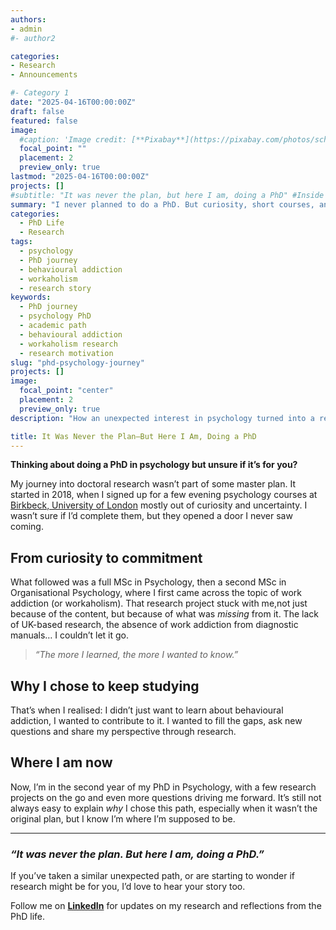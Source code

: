 ```yaml
---
authors:
- admin
#- author2

categories:
- Research
- Announcements

#- Category 1
date: "2025-04-16T00:00:00Z"
draft: false
featured: false
image:
  #caption: 'Image credit: [**Pixabay**](https://pixabay.com/photos/school-work-write-still-life-851328/)'
  focal_point: ""
  placement: 2
  preview_only: true
lastmod: "2025-04-16T00:00:00Z"
projects: []
#subtitle: "It was never the plan, but here I am, doing a PhD" #Inside post
summary: "I never planned to do a PhD. But curiosity, short courses, and a growing interest in psychology turned into two MScs—and eventually, doctoral research in behavioural addiction." #Pagina principal/Social
categories:
  - PhD Life
  - Research
tags:
  - psychology
  - PhD journey
  - behavioural addiction
  - workaholism
  - research story
keywords:
  - PhD journey
  - psychology PhD
  - academic path
  - behavioural addiction
  - workaholism research
  - research motivation
slug: "phd-psychology-journey"
projects: []
image:
  focal_point: "center"
  placement: 2
  preview_only: true
description: "How an unexpected interest in psychology turned into a research journey—from short courses to a PhD focused on behavioural addiction."

title: It Was Never the Plan—But Here I Am, Doing a PhD
---
```


**Thinking about doing a PhD in psychology but unsure if it’s for you?**  

My journey into doctoral research wasn’t part of some master plan. It started in 2018, when I signed up for a few evening psychology courses at [Birkbeck, University of London](https://www.bbk.ac.uk/prospective/short-courses) mostly out of curiosity and uncertainty. I wasn’t sure if I’d complete them, but they opened a door I never saw coming.

## From curiosity to commitment  

What followed was a full MSc in Psychology, then a second MSc in Organisational Psychology, where I first came across the topic of work addiction (or workaholism). That research project stuck with me,not just because of the content, but because of what was *missing* from it. The lack of UK-based research, the absence of work addiction from diagnostic manuals… I couldn’t let it go.

> *“The more I learned, the more I wanted to know.”*

## Why I chose to keep studying  

That’s when I realised: I didn’t just want to learn about behavioural addiction, I wanted to contribute to it. I wanted to fill the gaps, ask new questions and share my perspective through research.

## Where I am now  

Now, I’m in the second year of my PhD in Psychology, with a few research projects on the go and even more questions driving me forward. It’s still not always easy to explain *why* I chose this path, especially when it wasn’t the original plan, but I know I’m where I’m supposed to be.

---

### *“It was never the plan. But here I am, doing a PhD.”*

If you’ve taken a similar unexpected path, or are starting to wonder if research might be for you, I’d love to hear your story too.

Follow me on **[LinkedIn](https://www.linkedin.com/in/stephanie-towch-4b2549206)** for updates on my research and reflections from the PhD life.
